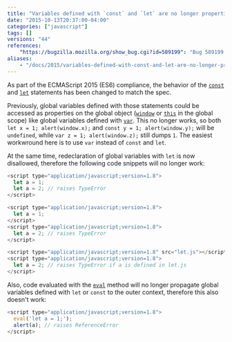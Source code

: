 ```yaml
---
title: "Variables defined with `const` and `let` are no longer properties on `window`; redeclaration with `let` will throw"
date: "2015-10-13T20:37:00-04:00"
categories: ["javascript"]
tags: []
versions: "44"
references:
    "https://bugzilla.mozilla.org/show_bug.cgi?id=589199": "Bug 589199 - Add an extra scope chain object for top-level script execution, encountered just before the global object, containing top-level |let| declaration bindings"
aliases:
    - "/docs/2015/variables-defined-with-const-and-let-are-no-longer-properties-on-window/"
---
```

As part of the ECMAScript 2015 (ES6) compliance, the behavior of the [`const`](https://developer.mozilla.org/en-US/docs/Web/JavaScript/Reference/Statements/const) and [`let`](https://developer.mozilla.org/en-US/docs/Web/JavaScript/Reference/Statements/let) statements has been changed to match the spec.

Previously, global variables defined with those statements could be accessed as properties on the global object ([`window`](https://developer.mozilla.org/en-US/docs/Web/API/Window) or [`this`](https://developer.mozilla.org/en-US/docs/Web/JavaScript/Reference/Operators/this) in the global scope) like global variables defined with [`var`](https://developer.mozilla.org/en-US/docs/Web/JavaScript/Reference/Statements/var). This no longer works, so both `let x = 1; alert(window.x);` and `const y = 1; alert(window.y);` will be `undefined`, while `var z = 1; alert(window.z);` still dumps `1`. The easiest workwround here is to use `var` instead of `const` and `let`.

At the same time, redeclaration of global variables with `let` is now disallowed, therefore the following code snippets will no longer work:

```js
<script type="application/javascript;version=1.8">
  let a = 1;
  let a = 2; // raises TypeError
</script>
```

```js
<script type="application/javascript;version=1.8">
  let a = 1;
</script>
<script type="application/javascript;version=1.8">
  let a = 2; // raises TypeError
</script>
```

```js
<script type="application/javascript;version=1.8" src="let.js"></script>
<script type="application/javascript;version=1.8">
  let a = 2; // raises TypeError if a is defined in let.js
</script>
```

Also, code evaluated with the [`eval`](https://developer.mozilla.org/en-US/docs/Web/JavaScript/Reference/Global_Objects/eval) method will no longer propagate global variables defined with `let` or `const` to the outer context, therefore this also doesn't work:

```js
<script type="application/javascript;version=1.8">
  eval('let a = 1;');
  alert(a); // raises ReferenceError
</script>
```
